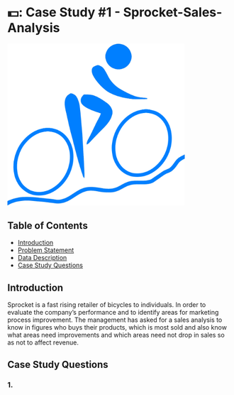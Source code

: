# 💵: Case Study #1 - Sprocket-Sales-Analysis <!-- omit in toc -->

<img src="https://github.com/DanielBayo/AdventureWork_SQL_Analysis/blob/main/Adventure_logo.png" alt="AdventureWorks" width="400"/>

## Table of Contents <!-- omit in toc -->

- [Introduction](#introduction)
- [Problem Statement](#problem-statement)
- [Data Description](#data-description)
- [Case Study Questions](#case-study-questions)


## Introduction

Sprocket is a fast rising retailer of bicycles to individuals. In order to evaluate the company’s performance and to identify areas for marketing process improvement. The management has asked for a sales analysis to know in figures who buys their products, which is most sold and also know what areas need improvements and which areas need not drop in sales so as not to affect revenue.

## Case Study Questions

### 1. 

